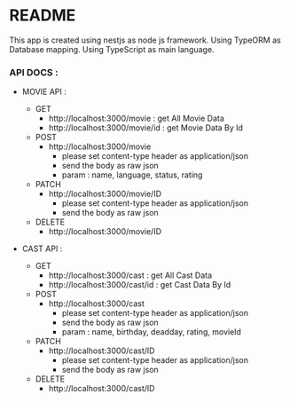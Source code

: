# README #

This app is created using nestjs as node js framework.
Using TypeORM as Database mapping.
Using TypeScript as main language.

### API DOCS : ###

* MOVIE API :
     * GET
          * http://localhost:3000/movie : get All Movie Data 
          * http://localhost:3000/movie/id : get Movie Data By Id
     * POST
          * http://localhost:3000/movie
               * please set content-type header as application/json
               * send the body as raw json
               * param : name, language, status, rating
     * PATCH
          * http://localhost:3000/movie/ID
               * please set content-type header as application/json
               * send the body as raw json
     * DELETE
          * http://localhost:3000/movie/ID


* CAST API :
     * GET
          * http://localhost:3000/cast : get All Cast Data 
          * http://localhost:3000/cast/id : get Cast Data By Id
     * POST
          * http://localhost:3000/cast
               * please set content-type header as application/json
               * send the body as raw json
               * param : name, birthday, deadday, rating, movieId
     * PATCH
          * http://localhost:3000/cast/ID
               * please set content-type header as application/json
               * send the body as raw json
     * DELETE
          * http://localhost:3000/cast/ID


